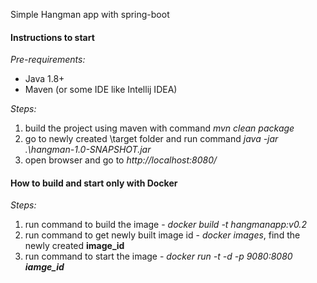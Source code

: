 Simple Hangman app with spring-boot

<h4>Instructions to start</h4>

_Pre-requirements:_
- Java 1.8+
- Maven (or some IDE like Intellij IDEA) 

_Steps:_
1. build the project using maven with command _mvn clean package_
2. go to newly created \target folder and run command _java -jar .\hangman-1.0-SNAPSHOT.jar_
3. open browser and go to _http://localhost:8080/_

<h4>How to build and start only with Docker</h4>

_Steps:_
1. run command to build the image - _docker build -t hangmanapp:v0.2_
2. run command to get newly built image id - _docker images_, find the newly created **image_id**
2. run command to start the image - _docker run -t -d -p 9080:8080 **iamge_id**_
